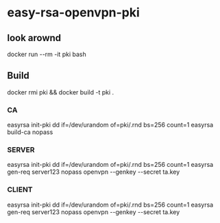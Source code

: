 # easy-rsa-openvpn-pki

## look arownd

docker run --rm -it pki bash

## Build

docker rmi pki && docker build -t pki .



### CA

easyrsa init-pki
dd if=/dev/urandom of=pki/.rnd bs=256 count=1
easyrsa build-ca nopass

### SERVER

easyrsa init-pki
dd if=/dev/urandom of=pki/.rnd bs=256 count=1
easyrsa gen-req server123 nopass
openvpn --genkey --secret ta.key

### CLIENT

easyrsa init-pki
dd if=/dev/urandom of=pki/.rnd bs=256 count=1
easyrsa gen-req server123 nopass
openvpn --genkey --secret ta.key